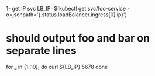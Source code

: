 1- get IP svc
LB_IP=$(kubectl get svc/foo-service -o=jsonpath='{.status.loadBalancer.ingress[0].ip}')


# should output foo and bar on separate lines 
for _ in {1..10}; do
  curl ${LB_IP}:5678
done